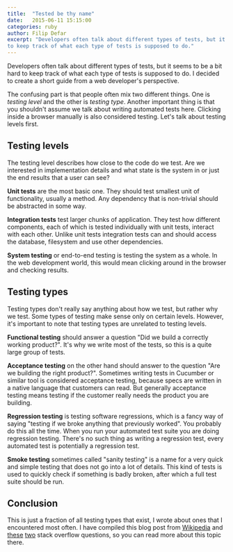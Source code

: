 ```yaml
---
title:  "Tested be thy name"
date:   2015-06-11 15:15:00
categories: ruby
author: Filip Defar
excerpt: "Developers often talk about different types of tests, but it seems to be a bit hard
to keep track of what each type of tests is supposed to do."
---
```

Developers often talk about different types of tests, but it seems to be a bit hard
to keep track of what each type of tests is supposed to do. I decided to create a short guide from a web developer's perspective.

The confusing part is that people often mix two different things. One is _testing level_ and the other is _testing type_. Another important thing is that you shouldn't assume we talk about writing automated tests here. Clicking inside a browser manually is also considered testing. Let's talk about testing levels first.


## Testing levels

The testing level describes how close to the code do we test. Are we interested in implementation details and what state is the system in or just the end results that a user can see?

**Unit tests** are the most basic one. They should test smallest unit of functionality, usually
a method. Any dependency that is non-trivial should be abstracted in some way.

**Integration tests** test larger chunks of application. They test how different components, each of which is tested individually with unit tests, interact with each other. Unlike unit tests integration tests
can and should access the database, filesystem and use other dependencies.

**System testing** or end-to-end testing is testing the system as a whole. In the web development world, this would mean clicking around in the browser and checking results.


## Testing types
Testing types don't really say anything about how we test, but rather why we test. Some types of testing make sense only on certain levels. However, it's important to note that testing types are unrelated to testing levels.

**Functional testing** should answer a question "Did we build a correctly working product?". It's why we write most of the tests, so this is a quite large group of tests.

**Acceptance testing** on the other hand should answer to the question "Are we building the right product?". Sometimes writing tests in Cucumber or similar tool is considered acceptance testing, because specs are written in a native language that customers can read. But generally acceptance testing means testing if the customer really needs the product you are building.

**Regression testing** is testing software regressions, which is a fancy way of saying "testing if we broke anything that previously worked". You probably do this all the time. When you run your automated test suite you are doing regression testing. There's no such thing as writing a regression test, every automated test is potentially a regression test.

**Smoke testing** sometimes called "sanity testing" is a name for a very quick and simple testing that does not go into a lot of details. This kind of tests is used to quickly check if something is badly broken, after which a full test suite should be run.

## Conclusion

This is just a fraction of all testing types that exist, I wrote about ones that I encountered most often. I have compiled this blog post from [Wikipedia](http://en.wikipedia.org/wiki/Software_testing) and [these](http://stackoverflow.com/questions/3370334/difference-between-acceptance-test-and-functional-test) [two](http://stackoverflow.com/questions/4904096/whats-the-difference-between-unit-functional-acceptance-and-integration-test) stack overflow questions, so you can read more about this topic there.
